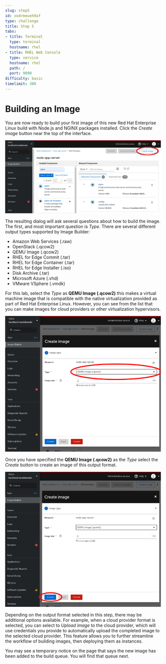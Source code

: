 ```yaml
---
slug: step5
id: xodrmeueh9af
type: challenge
title: Step 5
tabs:
- title: Terminal
  type: terminal
  hostname: rhel
- title: RHEL Web Console
  type: service
  hostname: rhel
  path: /
  port: 9090
difficulty: basic
timelimit: 300
---
```

# Building an Image

You are now ready to build your first image of this new Red Hat Enterprise
Linux build with Node.js and NGINX packages installed.  Click the *Create image*
button near the top of the interface.

![Create image](../assets/Create-Image.png)

The resulting dialog will ask several questions about how to build the image.
The first, and most important question is *Type*.  There are several different
output types supported by Image Builder:
* Amazon Web Services (.raw)
* OpenStack (.qcow2)
* QEMU Image (.qcow2)
* RHEL for Edge Commit (.tar)
* RHEL for Edge Container (.tar)
* RHEL for Edge Installer (.iso)
* Disk Archive (.tar)
* Microsoft Azure (.vhd)
* VMware VSphere (.vmdk)

For this lab, select the *Type* as __QEMU Image (.qcow2)__ this makes a
virtual machine image that is compatible with the native virtualization
provided as part of Red Hat Enterprise Linux. However, you can see from the
list that you can make images for cloud providers or other virtualization
hypervisors.

![Selecting a format](../assets/image-create.png)

Once you have specified the __QEMU Image (.qcow2)__ as the *Type* select
the *Create* button to create an image of this output format.

![Clicking Create](../assets/image-create-confirm.png)

Depending on the output format selected in this step, there may be additional
options available.  For example, when a cloud provider format is selected,
you can select to *Upload image* to the cloud provider, which will use
credentials you provide to automatically upload the completed image to the
selected cloud provider.  This feature allows you to further streamline the
workflow of building images, then deploying them as instances.

You may see a temporary notice on the page that says the new image has been
added to the build queue.  You will find that queue next.
